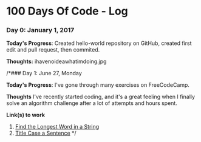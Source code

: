 # 100 Days Of Code - Log

### Day 0: January 1, 2017

**Today's Progress**: Created hello-world repository on GitHub, created first edit and pull request, then commited.

**Thoughts:** ihavenoideawhatimdoing.jpg


/*### Day 1: June 27, Monday

**Today's Progress**: I've gone through many exercises on FreeCodeCamp.

**Thoughts** I've recently started coding, and it's a great feeling when I finally solve an algorithm challenge after a lot of attempts and hours spent.

**Link(s) to work**
1. [Find the Longest Word in a String](https://www.freecodecamp.com/challenges/find-the-longest-word-in-a-string)
2. [Title Case a Sentence](https://www.freecodecamp.com/challenges/title-case-a-sentence)
*/
